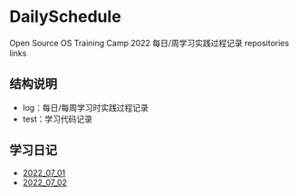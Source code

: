 # DailySchedule
 Open Source OS Training Camp 2022 每日/周学习实践过程记录 repositories links

## 结构说明

- log：每日/每周学习时实践过程记录
- test：学习代码记录

## 学习日记

- [2022_07_01](https://github.com/Mc-GrowlR/DailySchedule/blob/main/log/2022_07_01.md)
- [2022_07_02](https://github.com/Mc-GrowlR/DailySchedule/blob/main/log/2022_07_02.md)
